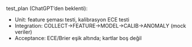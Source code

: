 ﻿test_plan (ChatGPT’den beklenti):
- Unit: feature şeması testi, kalibrasyon ECE testi
- Integration: COLLECT→FEATURE→MODEL→CALIB→ANOMALY (mock veriler)
- Acceptance: ECE/Brier eşik altında; kartlar boş değil
